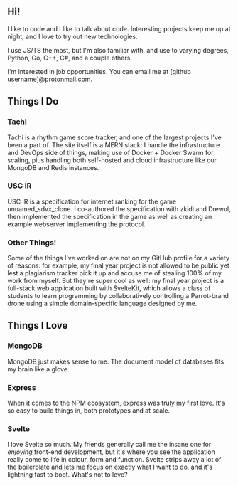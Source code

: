 ## Hi!

I like to code and I like to talk about code. Interesting projects keep me up at night, and I love to try out new technologies.

I use JS/TS the most, but I'm also familiar with, and use to varying degrees, Python, Go, C++, C#, and a couple others.

I'm interested in job opportunities. You can email me at \[github username\]@protonmail.com.


## Things I Do

### Tachi

Tachi is a rhythm game score tracker, and one of the largest projects I've been a part of. The site itself is a MERN stack: I handle the infrastructure and DevOps side of things, making use of Docker + Docker Swarm for scaling, plus handling both self-hosted and cloud infrastructure like our MongoDB and Redis instances.

### USC IR

USC IR is a specification for internet ranking for the game unnamed_sdvx_clone. I co-authored the specification with zkldi and Drewol, then implemented the specification in the game as well as creating an example webserver implementing the protocol.

### Other Things!

Some of the things I've worked on are not on my GitHub profile for a variety of reasons: for example, my final year project is not allowed to be public yet lest a plagiarism tracker pick it up and accuse me of stealing 100% of my work from myself. But they're super cool as well: my final year project is a full-stack web application built with SvelteKit, which allows a class of students to learn programming by collaboratively controlling a Parrot-brand drone using a simple domain-specific language designed by me.


## Things I Love

### MongoDB

MongoDB just makes sense to me. The document model of databases fits my brain like a glove.

### Express

When it comes to the NPM ecosystem, express was truly my first love. It's so easy to build things in, both prototypes and at scale.

### Svelte

I love Svelte so much. My friends generally call me the insane one for *enjoying* front-end development, but it's where you see the application really come to life in colour, form and function. Svelte strips away a lot of the boilerplate and lets me focus on exactly what I want to do, and it's lightning fast to boot. What's not to love?
